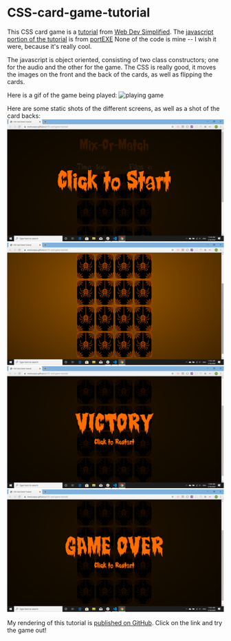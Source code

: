 # CSS-card-game-tutorial

This CSS card game is a [tutorial](https://www.youtube.com/watch?v=28VfzEiJgy4&list=PLZlA0Gpn_vH8mpXIUHjWoMAAgoCEinL0R) from [Web Dev Simplified](https://www.youtube.com/channel/UCFbNIlppjAuEX4znoulh0Cw).  The [javascript portion of the tutorial](https://www.youtube.com/watch?v=3uuQ3g92oPQ) is from [portEXE](https://www.youtube.com/channel/UCjGQyJCSU_VVMTu5nigonqg) None of the code is mine -- I wish it were, because it's really cool.

The javascript is object oriented, consisting of two class constructors; one for the audio and the other for the game. The CSS is really good, it moves the images on the front and the back of the cards, as well as flipping the cards.

Here is a gif of the game being played:
![playing game](assets/gif/Profile-20200110T110749.gif)

Here are some static shots of the different screens, as well as a shot of the card backs:
![start](assets/readme-images/start.png)
![cards](assets/readme-images/cards.png)
![victory](assets/readme-images/victory.png)
![game over](assets/readme-images/game-over.png)


My rendering of this tutorial is [published on GitHub](https://martucazpo.github.io/CSS-card-game-tutorial/). Click on the link and try the game out!